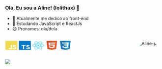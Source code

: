 ### Olá, Eu sou a Aline! (lolithax) 👋

- 🔭 Atualmente me dedico ao front-end
- 🌱 Estudando JavaScript e ReactJs
- 😄 Pronomes: ela/dela

<div style="display: inline_block"><br>
  <img align="center" alt="Aline-Js" height="30" width="40" src="https://raw.githubusercontent.com/devicons/devicon/master/icons/javascript/javascript-plain.svg">
  <img align="center" alt="Aline-Ts" height="30" width="40" src="https://raw.githubusercontent.com/devicons/devicon/master/icons/typescript/typescript-plain.svg">
  <img align="center" alt="Aline-React" height="30" width="40" src="https://raw.githubusercontent.com/devicons/devicon/master/icons/react/react-original.svg">
  <img align="center" alt="Aline-HTML" height="30" width="40" src="https://raw.githubusercontent.com/devicons/devicon/master/icons/html5/html5-original.svg">
  <img align="center" alt="Aline-CSS" height="30" width="40" src="https://raw.githubusercontent.com/devicons/devicon/master/icons/css3/css3-original.svg">

  <img align="right" alt="Aline-pic" height="150" style="border-radius:50px;" src="https://cdn.picrew.me/shareImg/org/202304/1873485_uKGcviX7.png">
</div>
  
  ##
 
<div> 


  <a href="https://www.linkedin.com/in/aline-d-85b06a187/" target="_blank"><img src="https://img.shields.io/badge/-LinkedIn-%230077B5?style=for-the-badge&logo=linkedin&logoColor=white" target="_blank"></a> 
  
</div>

